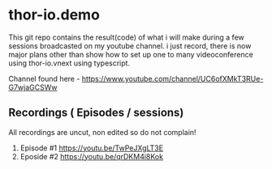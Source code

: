 # thor-io.demo

This git repo contains the result(code) of what i will make during a few sessions broadcasted on my youtube channel.   i just record, there is now major plans other than show how to set up one to many videoconference using thor-io.vnext using typescript.


Channel found here  - 
https://www.youtube.com/channel/UC6ofXMkT3RUe-G7wjaGCSWw


## Recordings  ( Episodes / sessions)

All recordings are uncut, non edited so do not complain!

1. Episode #1 https://youtu.be/TwPeJXgLT3E
2. Eposide #2 https://youtu.be/qrDKM4i8Kok



